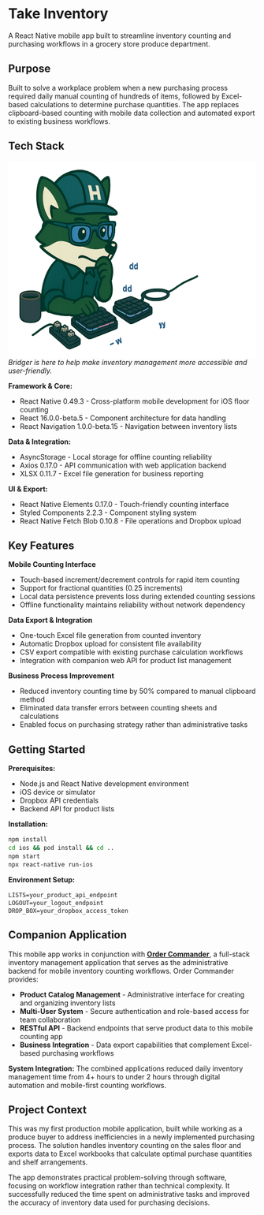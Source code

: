 # Take Inventory

A React Native mobile app built to streamline inventory counting and purchasing workflows in a grocery store produce department.

## Purpose

Built to solve a workplace problem when a new purchasing process required daily manual counting of hundreds of items, followed by Excel-based calculations to determine purchase quantities. The app replaces clipboard-based counting with mobile data collection and automated export to existing business workflows.

## Tech Stack

<img src="https://raw.githubusercontent.com/foxtrottwist/foxtrottwist/main/assets/brider-codes.png" alt="Bridge Builder Fox mascot coding" width="600" height="400" align="right">

*Bridger is here to help make inventory management more accessible and user-friendly.*

**Framework & Core:**
- React Native 0.49.3 - Cross-platform mobile development for iOS floor counting
- React 16.0.0-beta.5 - Component architecture for data handling
- React Navigation 1.0.0-beta.15 - Navigation between inventory lists

**Data & Integration:**
- AsyncStorage - Local storage for offline counting reliability
- Axios 0.17.0 - API communication with web application backend
- XLSX 0.11.7 - Excel file generation for business reporting

**UI & Export:**
- React Native Elements 0.17.0 - Touch-friendly counting interface
- Styled Components 2.2.3 - Component styling system
- React Native Fetch Blob 0.10.8 - File operations and Dropbox upload

## Key Features

**Mobile Counting Interface**
- Touch-based increment/decrement controls for rapid item counting
- Support for fractional quantities (0.25 increments) 
- Local data persistence prevents loss during extended counting sessions
- Offline functionality maintains reliability without network dependency

**Data Export & Integration**
- One-touch Excel file generation from counted inventory
- Automatic Dropbox upload for consistent file availability
- CSV export compatible with existing purchase calculation workflows
- Integration with companion web API for product list management

**Business Process Improvement**
- Reduced inventory counting time by 50% compared to manual clipboard method
- Eliminated data transfer errors between counting sheets and calculations
- Enabled focus on purchasing strategy rather than administrative tasks

## Getting Started

**Prerequisites:**
- Node.js and React Native development environment
- iOS device or simulator
- Dropbox API credentials
- Backend API for product lists

**Installation:**
```bash
npm install
cd ios && pod install && cd ..
npm start
npx react-native run-ios
```

**Environment Setup:**
```
LISTS=your_product_api_endpoint
LOGOUT=your_logout_endpoint  
DROP_BOX=your_dropbox_access_token
```

## Companion Application

This mobile app works in conjunction with **[Order Commander](https://github.com/foxtrottwist/order-commander)**, a full-stack inventory management application that serves as the administrative backend for mobile inventory counting workflows. Order Commander provides:

- **Product Catalog Management** - Administrative interface for creating and organizing inventory lists
- **Multi-User System** - Secure authentication and role-based access for team collaboration  
- **RESTful API** - Backend endpoints that serve product data to this mobile counting app
- **Business Integration** - Data export capabilities that complement Excel-based purchasing workflows

**System Integration:** The combined applications reduced daily inventory management time from 4+ hours to under 2 hours through digital automation and mobile-first counting workflows.

## Project Context

This was my first production mobile application, built while working as a produce buyer to address inefficiencies in a newly implemented purchasing process. The solution handles inventory counting on the sales floor and exports data to Excel workbooks that calculate optimal purchase quantities and shelf arrangements.

The app demonstrates practical problem-solving through software, focusing on workflow integration rather than technical complexity. It successfully reduced the time spent on administrative tasks and improved the accuracy of inventory data used for purchasing decisions. 
